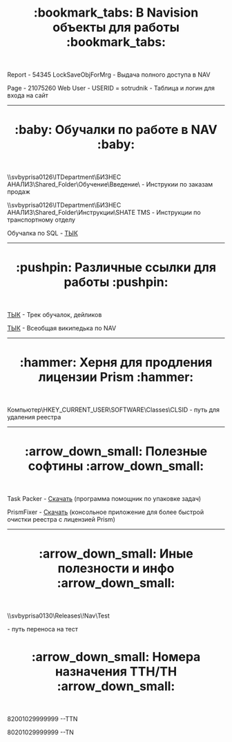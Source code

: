 <h1 align="center">:bookmark_tabs: В Navision объекты для работы :bookmark_tabs:</h1><br/>
<p>Report - 54345 LockSaveObjForMrg - Выдача полного доступа в NAV</p>
<p>Page - 21075260 Web User - USERID = sotrudnik - Таблица и логин для входа на сайт</p>
<hr>

<h1 align="center">:baby: Обучалки по работе в NAV :baby:</h1><br/>
<p>\\svbyprisa0126\ITDepartment\БИЗНЕС АНАЛИЗ\Shared_Folder\Обучение\Введение\ - Инструкии по заказам продаж</p>
<p></p>\\svbyprisa0126\ITDepartment\БИЗНЕС АНАЛИЗ\Shared_Folder\Инструкции\SHATE TMS - Инструкции по транспортному отделу</p>
<p>Обучалка по SQL - <a href="https://classroom.google.com/w/OTkwNTIzMjY5NFpa/t/all">ТЫК</a></p>
<hr>

<h1 align="center">:pushpin: Различные ссылки для работы :pushpin:</h1><br/>
<p><a href="https://redmine.shate-m.com/issues/34840">ТЫК</a> - Трек обучалок, дейликов</p>
<p><a href="https://redmine.shate-m.com/projects/90/wiki/Wiki">ТЫК</a> - Всеобщая википедька по NAV</p>
<hr>

<h1 align="center">:hammer: Херня для продления лицензии Prism :hammer:</h1><br/>
<p>Компьютер\HKEY_CURRENT_USER\SOFTWARE\Classes\CLSID - путь для удаления реестра</p>
<hr>

<h1 align="center">:arrow_down_small: Полезные софтины :arrow_down_small:</h1><br/>
<p>Task Packer - <a href="https://github.com/nameERRORka/PersonalWiki/raw/main/TaskPacker.rar">Скачать</a> (программа помощник по упаковке задач)</p>
<p>PrismFixer - <a href="https://github.com/nameERRORka/PersonalWiki/raw/main/PrismFixer.exe">Скачать</a> (консольное приложение для более быстрой очистки реестра с лицензией Prism)</p>
<hr>

<h1 align="center">:arrow_down_small: Иные полезности и инфо :arrow_down_small:</h1><br/>
<p>\\svbyprisa0130\Releases\!Nav\Test</p> - путь переноса на тест

<h1 align="center">:arrow_down_small: Номера назначения ТТН/ТН :arrow_down_small:</h1><br/>
<p>82001029999999 --TTN</p>
<p>80201029999999 --TN</p>
